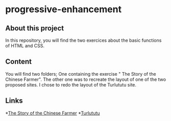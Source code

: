 # progressive-enhancement

## About this project
In this repository, you will find the two exercices about the basic functions of HTML and CSS.

## Content
You will find two folders;
One containing the exercise " The Story of the Chinese Farmer".
The other one was to recreate the layout of one of the two proposed sites.
I chose to redo the layout of the Turlututu site.

## Links
*[The Story of the Chinese Farmer](chinesefarmer/index.html)
*[Turlututu](turlututu/turlututuindex.html)